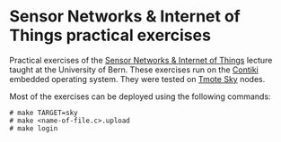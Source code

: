 # Sensor Networks & Internet of Things practical exercises

Practical exercises of the [Sensor Networks & Internet of Things](http://cds.unibe.ch/teaching/hs15_sn.html) lecture taught at the University of Bern.
These exercises run on the [Contiki](http://contiki-os.org/) embedded operating system.
They were tested on [Tmote Sky](http://www.eecs.harvard.edu/~konrad/projects/shimmer/references/tmote-sky-datasheet.pdf) nodes.

Most of the exercises can be deployed using the following commands:

```
# make TARGET=sky
# make <name-of-file.c>.upload
# make login
```

